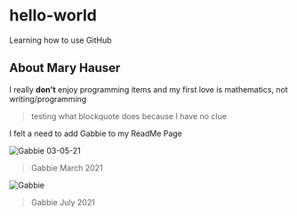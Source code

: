 # hello-world
Learning how to use GitHub

## About Mary Hauser
I really **don't** enjoy programming items and my first love is mathematics, not writing/programming

>testing what blockquote does because I have no clue

I felt a need to add Gabbie to my ReadMe Page

![Gabbie 03-05-21](https://user-images.githubusercontent.com/79865029/158877967-0d3243d7-5ebf-419f-bcf3-e144667ee03c.jpg)
>Gabbie March 2021

![Gabbie](https://user-images.githubusercontent.com/79865029/158878246-375711c9-04ba-439a-8e42-94a55c1e90f9.jpg)
>Gabbie July 2021
